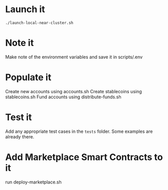 # Launch it
`./launch-local-near-cluster.sh`

# Note it
Make note of the environment variables and save it in scripts/.env


# Populate it
Create new accounts using accounts.sh
Create stablecoins using stablecoins.sh
Fund accounts using distribute-funds.sh

# Test it
Add any appropriate test cases in the `tests` folder. Some examples are already there.

# Add Marketplace Smart Contracts to it
run deploy-marketplace.sh